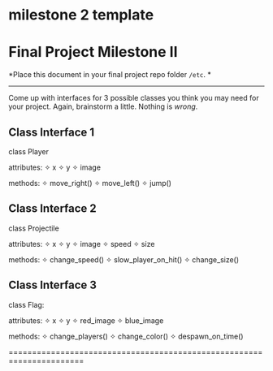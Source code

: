 milestone 2 template
======================================================================

# Final Project Milestone II

*Place this document in your final project repo folder `/etc`. *

***

Come up with interfaces for 3 possible classes you think you may need for your project. Again, brainstorm a little. Nothing is *wrong*.

## Class Interface 1

class Player

attributes:
✧ x
✧ y
✧ image

methods:
✧ move_right()
✧ move_left()
✧ jump()
  
## Class Interface 2

class Projectile

attributes:
✧ x
✧ y
✧ image
✧ speed
✧ size

methods:
✧ change_speed()
✧ slow_player_on_hit()
✧ change_size()

## Class Interface 3

class Flag:

attributes:
✧ x
✧ y
✧ red_image
✧ blue_image

methods:
✧ change_players()
✧ change_color()
✧ despawn_on_time()


======================================================================
